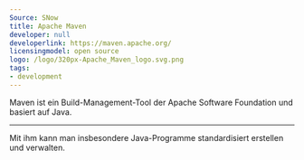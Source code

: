 ```yaml
---
Source: SNow
title: Apache Maven
developer: null
developerlink: https://maven.apache.org/
licensingmodel: open source
logo: /logo/320px-Apache_Maven_logo.svg.png
tags:
- development
---
```

Maven ist ein Build-Management-Tool der Apache Software Foundation und basiert auf Java.

---

Mit ihm kann man insbesondere Java-Programme standardisiert erstellen und verwalten.
